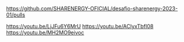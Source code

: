 https://github.com/SHARENERGY-OFICIAL/desafio-sharenergy-2023-01/pulls

https://youtu.be/LjJFu6Y6MrU
https://youtu.be/AClyxTbfI08
https://youtu.be/MH2MO9eivoc
